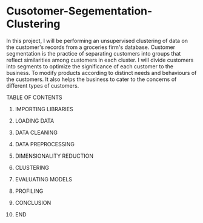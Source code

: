 # Cusotomer-Segementation-Clustering



In this project, I will be performing an unsupervised clustering of data on the customer's records from a groceries firm's database. Customer segmentation is the practice of separating customers into groups that reflect similarities among customers in each cluster. I will divide customers into segments to optimize the significance of each customer to the business. To modify products according to distinct needs and behaviours of the customers. It also helps the business to cater to the concerns of different types of customers.



TABLE OF CONTENTS

1. IMPORTING LIBRARIES

2. LOADING DATA

3. DATA CLEANING

4. DATA PREPROCESSING

5. DIMENSIONALITY REDUCTION

6. CLUSTERING

7. EVALUATING MODELS

8. PROFILING

9. CONCLUSION

10. END
